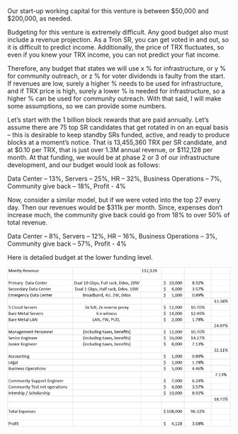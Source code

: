 
Our start-up working capital for this venture is between $50,000 and $200,000, as needed.

Budgeting for this venture is extremely difficult. Any good budget also must include a revenue projection. As a Tron SR, you can get voted in and out, so it is difficult to predict income. Additionally, the price of TRX fluctuates, so even if you knew your TRX income, you can not predict your fiat income.

Therefore, any budget that states we will use x % for infrastructure, or y % for community outreach, or z % for voter dividends is faulty from the start. If revenues are low, surely a higher % needs to be used for infrastructure, and if TRX price is high, surely a lower % is needed for infrastructure, so a higher % can be used for community outreach. With that said, I will make some assumptions, so we can provide some numbers.

Let’s start with the 1 billion block rewards that are paid annually. Let’s assume there are 75 top SR candidates that get rotated in on an equal basis – this is desirable to keep standby SRs funded, active, and ready to produce blocks at a moment’s notice. That is 13,455,360 TRX per SR candidate, and at $0.10 per TRX, that is just over 1.3M annual revenue, or $112,128 per month. At that funding, we would be at phase 2 or 3 of our infrastructure development, and our budget would look as follows:

Data Center – 13%, Servers – 25%, HR – 32%, Business Operations – 7%, Community give back – 18%, Profit - 4%

Now, consider a similar model, but if we were voted into the top 27 every day.  Then our revenues would be $311k per month.  Since, expenses don’t increase much, the community give back could go from 18% to over 50% of total revenue.

Data Center – 8%, Servers – 12%, HR – 16%, Business Operations – 3%, Community give back – 57%, Profit - 4%


Here is detailed budget at the lower funding level.  

![](https://github.com/Pythagoras51213/tronsr-template/blob/master/SR%20Budget.jpg?raw=true)

